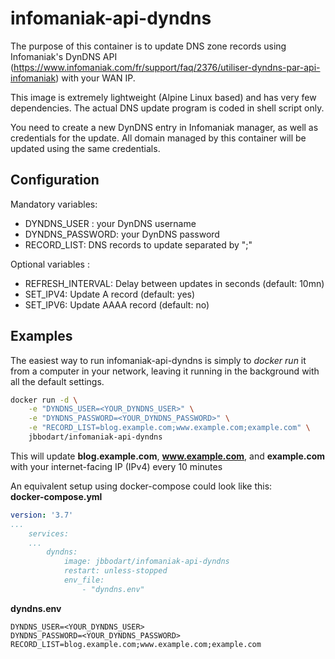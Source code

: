 # infomaniak-api-dyndns

The purpose of this container is to update DNS zone records using Infomaniak's DynDNS API (https://www.infomaniak.com/fr/support/faq/2376/utiliser-dyndns-par-api-infomaniak) with your WAN IP.

This image is extremely lightweight  (Alpine Linux based) and has very few dependencies. The actual DNS update program is coded in shell script only.

You need to create a new DynDNS entry in Infomaniak manager, as well as credentials for the update.
All domain managed by this container will be updated using the same credentials.

## Configuration
Mandatory variables:
* DYNDNS_USER : your DynDNS username
* DYNDNS_PASSWORD: your DynDNS password
* RECORD_LIST: DNS records to update separated by ";"

Optional variables :
* REFRESH_INTERVAL: Delay between updates in seconds (default: 10mn)
* SET_IPV4: Update A record (default: yes)
* SET_IPV6: Update AAAA record (default: no)

## Examples
The easiest way to run infomaniak-api-dyndns is simply to *docker run* it from a computer in your network, leaving it running in the background with all the default settings.
```sh
docker run -d \
	-e "DYNDNS_USER=<YOUR_DYNDNS_USER>" \
	-e "DYNDNS_PASSWORD=<YOUR_DYNDNS_PASSWORD>" \
	-e "RECORD_LIST=blog.example.com;www.example.com;example.com" \
	jbbodart/infomaniak-api-dyndns
```
This will update **blog.example.com**, **www.example.com**, and **example.com** with your internet-facing IP (IPv4) every 10 minutes

An equivalent setup using docker-compose could look like this:  
**docker-compose.yml**
```yml
version: '3.7'
...
    services:
    ...
        dyndns:
            image: jbbodart/infomaniak-api-dyndns
            restart: unless-stopped
            env_file:
                - "dyndns.env"
```

**dyndns.env**
```properties
DYNDNS_USER=<YOUR_DYNDNS_USER>
DYNDNS_PASSWORD=<YOUR_DYNDNS_PASSWORD>
RECORD_LIST=blog.example.com;www.example.com;example.com
```

